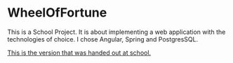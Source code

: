 # WheelOfFortune
This is a School Project. It is about implementing a web application with the technologies of choice. I chose Angular, Spring and PostgresSQL.

[This is the version that was handed out at school.](https://github.com/M1chaCH/WheelOfFortune/tree/release-v1.1)
